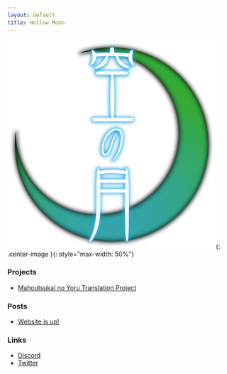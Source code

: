 ```yaml
---
layout: default
title: Hollow Moon
---
```


![hollow moon logo](./resources/hma_main_logo_cropped.svg){: .center-image }{: style="max-width: 50%"}

### Projects
* [Mahoutsukai no Yoru Translation Project](wohn-tl/) 

### Posts
* [Website is up!](posts/20-09-22_Website-is-up!) 


### Links
* [Discord](https://discord.gg/2ngdyQd)
* [Twitter](https://twitter.com/HollowMoonTL)
